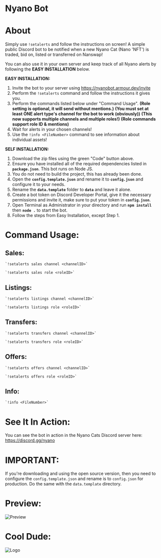 # Nyano Bot

# About
Simply use `!setalerts` and follow the instructions on screen!
A simple public Discord bot to be notified when a new Nyano Cat (Nano 'NFT') is traded, bid on, listed or transferred on Nanswap!

You can also use it in your own server and keep track of all Nyano alerts by following the **EASY INSTALLATION** below.


**EASY INSTALLATION:**
1. Invite the bot to your server using https://nyanobot.armour.dev/invite
2. Perform the `!setalerts` command and follow the instructions it gives you.
3. Perform the commands listed below under "Command Usage".
    **(Role setting is optional, it will send without mentions.)**
    **(You must set at least ONE alert type's channel for the bot to work (obviously))**
    **(This now supports multiple channels and multiple roles!)**
    **(Role commands support role ID & mentions)**
4. Wait for alerts in your chosen channels!
5. Use the `!info <FileNumber>` command to see information about individual assets!


**SELF INSTALLATION:**
1. Download the zip files using the green "Code" button above.
2. Ensure you have installed all of the required dependencies listed in **`package.json`**. This bot runs on Node JS.
3. You do not need to build the project, this has already been done.
4. Open the **`config.template.json`** and rename it to **`config.json`** and configure it to your needs.
5. Rename the **`data.template`** folder to **`data`** and leave it alone.
6. Create a bot token on Discord Developer Portal, give it the necessary permissions and invite it, make sure to put your token in **`config.json`**.
7. Open Terminal as Administrator in your directory and run **`npm install`** then **`node .`** to start the bot.
8. Follow the steps from Easy Installation, except Step 1.


# Command Usage:

## **Sales:**

    `!setalerts sales channel <channelID>`

    `!setalerts sales role <roleID>`


## **Listings:**

    `!setalerts listings channel <channelID>`

    `!setalerts listings role <roleID>`


## **Transfers:**

    `!setalerts transfers channel <channelID>`

    `!setalerts transfers role <roleID>`


## **Offers:**

    `!setalerts offers channel <channelID>`

    `!setalerts offers role <roleID>`


## **Info:**

    `!info <FileNumber>`



# See It In Action:
You can see the bot in action in the Nyano Cats Discord server here: https://discord.gg/nyano


# IMPORTANT:
If you're downloading and using the open source version, then you need to configure the `config.template.json` and rename is to `config.json` for production. Do the same with the `data.template` directory.


# Preview:
![Preview](https://media.discordapp.net/attachments/904261276899880970/1191681100297273455/image.png?ex=65a65282&is=6593dd82&hm=dd42f4b592aba676347115183c98f1fd97a39fd6056f2d9d62e372d01731abaa&=&format=webp&quality=lossless)


# Cool Dude:
![Logo](https://media.discordapp.net/attachments/904261276899880970/1191611383624777750/91594f45-a8bf-4a25-b4fc-ce6e8e3f4034-min-removebg-preview.png?ex=65a61194&is=65939c94&hm=9ec3b2e0b6da147c1bcbc7e74e5c07ebbd82a845bafd4f1c8ea0bde6b4541138&=&format=webp&quality=lossless)
